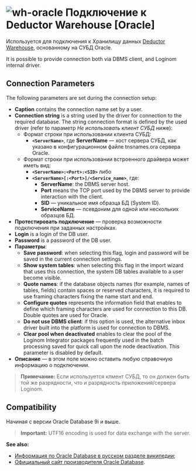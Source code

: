 # ![wh-oracle](../../../images/icons/data-sources/wh-oracle_default.svg) Подключение к Deductor Warehouse [Oracle]

Используется для подключения к Хранилищу данных [Deductor Warehouse](../../../data-format/data-warehouse.md), основанному на СУБД Oracle.

It is possible to provide connection both via DBMS client, and Loginom internal driver.

## Connection Parameters

The following parameters are set during the connection setup:

* **Caption** contains the connection name set by a user.
* **Connection string** is a string used by the driver for connection to the required database. The string connection format is defined by the used driver (refer to параметр *Не использовать клиент СУБД* ниже):
   * Формат строки при использовании клиента СУБД:
      * **`<ServerName>`**, где
         **ServerName** — хост сервера СУБД, как указано в конфигурационном файле tnsnames.ora сервера Oracle.
   * Формат строки при использовании встроенного драйвера может иметь вид:
      * **`<ServerName>:<Port>:<SID>`** либо
      * **`<ServerName>[:<Port>]/<Service_name>`**, где:
         * **ServerName**: the DBMS server host.
         * **Port** means the TCP port used by the DBMS server to provide interaction with the client.
         * **SID** — уникальное имя образца БД (System ID).
         * **ServiceName** — псевдоним для одной или нескольких образцов БД.
* **Протестировать подключение** — проверка возможности подключения при заданных настройках.
* **Login** is a login of the DB user.
* **Password** is a password of the DB user.
* **Параметры**:
   * **Save password**: when selecting this flag, login and password will be saved in the current connection settings.
   * **Show system tables**: when selecting this flag in the import wizard that uses this connection, the system DB tables available to a user become visible.
   * **Quote names**: if the database objects names (for example, names of tables, fields) contain spaces or reserved characters, it is required to use framing characters fixing the name start and end.
   * **Configure quotes** represents the information field that enables to define which framing characters are used for connection to this DB. Double quotes are used for Oracle.
   * **Do not use DBMS client**: if this option is used, the alternative inbox driver built into the platform is used for connection to DBMS.
   * **Clear pool when deactivated** enables to clear the pool of the Loginom Integrator packages frequently used in the batch processing saved for quick call upon the node deactivation. This parameter is disabled by default.
* **Описание** — в этом поле можно оставить любую справочную информацию о подключении.

> **Примечание:** Если используется клмент СУБД, то он должен быть той же разрядности, что и разрядность приложения/сервера Loginom.

## Compatibility

Начиная с версии Oracle Database 9i и выше.

> **Important:** UTF16 encoding is used for data exchange with the server.

**See also:**

* [Информация по Oracle Database в русском разделе википедии](https://ru.wikipedia.org/wiki/Oracle_Database);
* [Официальный сайт производителя Oracle Database](https://www.oracle.com/database).
